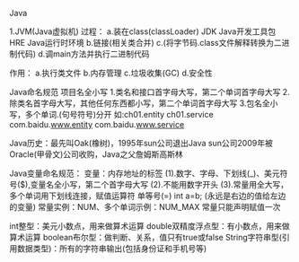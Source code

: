Java

1.JVM(Java虚拟机)
过程：
a.装在class(classLoader) JDK Java开发工具包 HRE Java运行时环境
b.链接(相关类合并)
c.(将字节码.class文件解释转换为二进制代码)
d.调main方法并执行二进制代码

作用：
a.执行类文件
b.内存管理
c.垃圾收集(GC)
d.安全性

Java命名规范
项目名全小写
1.类名和接口首字母大写，第二个单词首字母大写
2.除类名首字母大写，其他任何东西都小写，第二个单词首字母大写
3.包名全小写，多个单词.(句号符号)分开
如:ch01.entity
ch01.service
com.baidu.www.entity
com.baidu.www.service

Java历史：最先叫Oak(橡树)，1995年sun公司退出Java
sun公司2009年被Oracle(甲骨文)公司收购，Java之父詹姆斯高斯林

Java变量命名规范：
变量：内存地址的标签
(1).数字、字母、下划线(_)、美元符号($),变量名全小写，第二个首字母大写
(2).不能用数字开头
(3).常量用全大写，多个单词用下划线连接，赋值运算符 单等号(=) int a=b;
(永远是右边的值给左边的变量)
常量实例：NUM、多个单词示例：NUM_MAX
常量只能声明赋值一次

int整型：美元小数点，用来做算术运算
double双精度浮点型：有小数点，用来做算术运算
boolean布尔型：做判断、关系，值只有true或false
String字符串型(引用数据类型)：所有的字符串输出(包括身份证和手机号等)